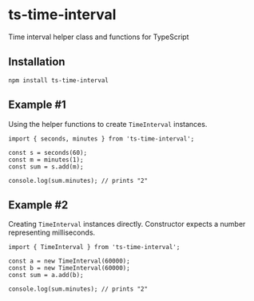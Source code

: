 # ts-time-interval

Time interval helper class and functions for TypeScript

## Installation

```
npm install ts-time-interval
```

## Example #1
Using the helper functions to create `TimeInterval` instances.

```
import { seconds, minutes } from 'ts-time-interval';

const s = seconds(60);
const m = minutes(1);
const sum = s.add(m);

console.log(sum.minutes); // prints "2"
```

## Example #2
Creating `TimeInterval` instances directly. Constructor expects a number representing milliseconds.

```
import { TimeInterval } from 'ts-time-interval';

const a = new TimeInterval(60000);
const b = new TimeInterval(60000);
const sum = a.add(b);

console.log(sum.minutes); // prints "2"
```
